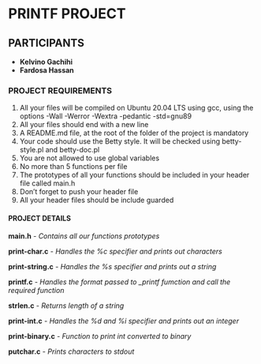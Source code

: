 # PRINTF PROJECT

## PARTICIPANTS
 
  - **Kelvino Gachihi**
  - **Fardosa Hassan**

### PROJECT REQUIREMENTS

1. All your files will be compiled on Ubuntu 20.04 LTS using gcc, using the options -Wall -Werror -Wextra -pedantic -std=gnu89
2. All your files should end with a new line
3. A README.md file, at the root of the folder of the project is mandatory
4. Your code should use the Betty style. It will be checked using betty-style.pl and betty-doc.pl
5. You are not allowed to use global variables
6. No more than 5 functions per file
7. The prototypes of all your functions should be included in your header file called main.h
8. Don’t forget to push your header file
9. All your header files should be include guarded



#### PROJECT DETAILS

**main.h** - *Contains all our functions prototypes*

**print-char.c** - *Handles the %c specifier and prints out characters*

**print-string.c** - *Handles the %s specifier and prints out a string*

**printf.c** - *Handles the format passed to _printf fumction and call the required function*

**strlen.c** - *Returns length of a string*

**print-int.c** - *Handles the %d and %i specifier and prints out an integer*

**print-binary.c** - *Function to print int converted to binary*
 
**putchar.c** - *Prints characters to stdout*
